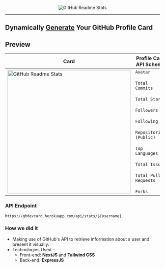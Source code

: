 <p align="center">
 <img src="https://i.imgur.com/0d3pAZP.png" align="center" alt="GitHub Readme Stats" />
 <hr>
</p>

## Dynamically [Generate](https://github-profile-card-omega.vercel.app/) Your GitHub Profile Card


## Preview
| Card | Profile Card API Schema |
|---|---|
| <img src="./assets/profile-card.gif" align="center" alt="GitHub Readme Stats" width=400/>| `Avatar`<br><br>`Total Commits`<br><br>`Total Stars`<br><br>`Followers`<br><br>`Following`<br><br>`Repositories (Public)`<br><br>`Top Languages`<br><br>`Total Issues`<br><br>`Total Pull Requests`<br><br>`Forks` |

### API Endpoint
```
https://ghdevcard.herokuapp.com/api/stats/${username}
```

### How we did it
- Making use of GitHub's API to retrieve information about a user and present it visually.
- Technologies Used -
  - Front-end: **NextJS** and **Tailwind CSS**
  - Back-end: **ExpressJS**

